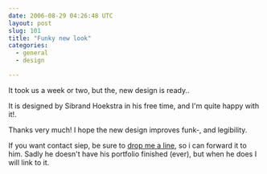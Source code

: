 ```yaml
---
date: 2006-08-29 04:26:48 UTC
layout: post
slug: 101
title: "Funky new look"
categories:
  - general
  - design

---
```

<p>It took us a week or two, but the, new design is ready..</p>
<p>It is designed by Sibrand Hoekstra in his free time, and I'm quite happy with it!.</p>
<p>Thanks very much! I hope the new design improves funk-, and legibility.</p>
<p>If you want contact siep, be sure to <a href="/contact">drop me a line</a>, so i can forward it to him. Sadly he doesn't have his portfolio finished (ever), but when he does I will link to it.</p>